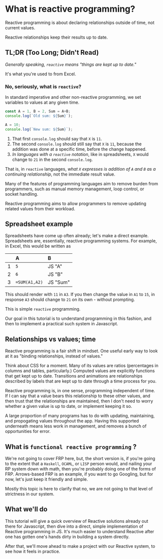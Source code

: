# What is reactive programming?

Reactive programming is about declaring relationships outside of time, not
current values.

Reactive relationships keep their results up to date.



## TL;DR (Too Long; Didn't Read)

*Generally speaking, `reactive` means "things are kept up to date."*

It's what you're used to from Excel.



### No, seriously, what is `reactive`?

In standard imperative and other non-reactive programming, we set variables to
values at any given time.

```javascript
const A = 1, B = 2, Sum = A+B;
console.log(`Old sum: ${Sum}`);

A = 10;
console.log(`New sum: ${Sum}`);
```

1. That first `console.log` should say that `X` is `11`.
1. The second `console.log` should still say that `X` is `11`, because the
   addition was done at a specific time, before the change happened.
1. *In languages with a `reactive` notation*, like in spreadsheets, `X` would
   change to `21` in the second `console.log`.

That is, in `reactive` languages, *what `X` expresses is addition of `A` and `B`
as a continuing relationship*, not the immediate result value.

Many of the features of programming languages aim to remove burden from
programmers, such as manual memory management, loop control, or socket handling.

Reactive programming aims to allow programmers to remove updating related values
from their workload.


## Spreadsheet example

Spreadsheets have come up often already; let's make a direct example.
Spreadsheets are, essentially, reactive programming systems.  For example, in
Excel, this would be written as

|     | A             | B        |
|:---:|:------------- |:-------- |
| 1   | `5`           | JS "A"   |
| 2   | `6`           | JS "B"   |
| 3   | `=SUM(A1,A2)` | JS "Sum" |

This should render with `11` in `A3`.  If you then change the value in `A1` to
`15`, in response `A3` should change to `21` on its own - without prompting.

This is simple `reactive` programming.

Our goal in this tutorial is to understand programming in this fashion, and then
to implement a practical such system in Javascript.



## Relationships vs values; time

Reactive programming is a fair shift in mindset.  One useful early way to look
at it as "binding relationships, instead of values."

Think about CSS for a moment.  Many of its values are ratios (percentages in
columns and tables, particularly.)  Computed values are explicitly functions
that get kept up to date.  Transitions and animations are relationships
described by labels that are kept up to date through a time process for you.

Reactive programming is, in one sense, programming independent of time.  If I
can say that a value bears this relationship to these other values, and then
trust that the relationships are maintained, then I don't need to worry whether
a given value is up to date, or implement keeping it so.

A large proportion of many programs has to do with updating, maintaining, and
propogating values throughout the app.  Having this supported underneath means
less work in management, and removes a bunch of opportunities for error.



## What is `functional reactive programming` ?

We're not going to cover FRP here, but, the short version is, if you're going
to the extent that a `Haskell`, `OCAML`, or `LISP` person would, and nailing
your RP system down with math, then you're probably doing one of the forms of
FRP.  Arrows-based FRP is an example, if you want to go Googling, but for now,
let's just keep it friendly and simple.

Mostly this topic is here to clarify that no, we are not going to that level of
strictness in our system.



## What we'll do

This tutorial will give a quick overview of Reactive solutions already out there
for Javascript, then dive into a direct, simple implementation of Reactive
programming in JS.  It's much easier to understand Reactive after one has gotten
one's hands dirty in building a system directly.

After that, we'll move ahead to make a project with our Reactive system, to see
how it feels in practice.